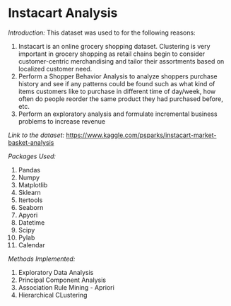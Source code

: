 # Instacart Analysis

*Introduction:*
This dataset was used to for the following reasons:
1. Instacart is an online grocery shopping dataset. Clustering is very important in grocery shopping as retail chains begin to consider customer-centric merchandising and tailor their assortments based on localized customer need.
2. Perform a Shopper Behavior Analysis to analyze shoppers purchase history and see if any patterns could be found such as what kind of items customers like to purchase in different time of day/week, how often do people reorder the same product they had purchased before, etc.
3. Perform an exploratory analysis and formulate incremental business problems to increase revenue

*Link to the dataset:* https://www.kaggle.com/psparks/instacart-market-basket-analysis 

*Packages Used:*
1) Pandas
2) Numpy
3) Matplotlib
4) Sklearn
5) Itertools
6) Seaborn
7) Apyori
8) Datetime
9) Scipy
10) Pylab
11) Calendar

*Methods Implemented:*
1) Exploratory Data Analysis
2) Principal Component Analysis
3) Association Rule Mining - Apriori
4) Hierarchical CLustering
